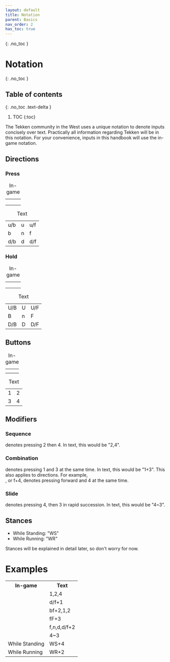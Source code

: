 ```yaml
---
layout: default
title: Notation
parent: Basics
nav_order: 2
has_toc: true
---
```


{: .no_toc }
# Notation

{: .no_toc }
## Table of contents
{: .no_toc .text-delta }

1. TOC
{:toc}

The Tekken community in the West uses a unique notation to denote inputs
concisely over text. Practically all information regarding Tekken will be in
this notation. For your convenience, inputs in this handbook will use the in-game notation.

## Directions
### Press
<div class="compact-table notation-table">
<table>
  <caption>In-game</caption>
  <tr> <td> <div class="icon-ub"></div> </td> <td> <div class="icon-u"></div> </td> <td> <div class="icon-uf"></div> </td> </tr>
  <tr> <td> <div class="icon-b"></div>  </td> <td> <div class="icon-n"></div> </td> <td> <div class="icon-f"></div> </td> </tr>
  <tr> <td> <div class="icon-db"></div> </td> <td> <div class="icon-d"></div> </td> <td> <div class="icon-df"></div> </td> </tr>
</table>
</div>

<div class="compact-table notation-table">
<table>
  <caption>Text</caption>
  <tr> <td>u/b</td> <td>u</td> <td>u/f</td> </tr>
  <tr> <td>b</td>   <td>n</td> <td>f</td> </tr>
  <tr> <td>d/b</td> <td>d</td> <td>d/f</td> </tr>
</table>
</div>

### Hold
<div class="compact-table notation-table">
<table>
  <caption>In-game</caption>
  <tr> <td> <div class="icon-ubh"></div> </td> <td> <div class="icon-uh"></div> </td> <td> <div class="icon-ufh"></div> </td> </tr>
  <tr> <td> <div class="icon-bh"></div>  </td> <td> <div class="icon-n"></div> </td> <td> <div class="icon-fh"></div> </td> </tr>
  <tr> <td> <div class="icon-dbh"></div> </td> <td> <div class="icon-dh"></div> </td> <td> <div class="icon-dfh"></div> </td> </tr>
</table>
</div>

<div class="compact-table notation-table">
<table>
  <caption>Text</caption>
  <tr> <td>U/B</td>   <td>U</td>    <td>U/F</td> </tr>
  <tr> <td>B</td>     <td>n</td>    <td>F</td> </tr>
  <tr> <td>D/B</td>   <td>D</td>    <td>D/F</td> </tr>
</table>
</div>

## Buttons
<div class="compact-table notation-table">
  <table>
    <caption>In-game</caption>
    <tr> <td> <div class="icon-1"></div>  </td> <td> <div class="icon-2"></div> </td> </tr>
    <tr> <td> <div class="icon-3"></div> </td>  <td> <div class="icon-4"></div> </td> </tr>
  </table>
</div>

<div class="compact-table notation-table">
  <table>
    <caption>Text</caption>
    <tr> <td>1</td> <td>2</td> </tr>
    <tr> <td>3</td> <td>4</td> </tr>
  </table>
</div>

## Modifiers
### Sequence
<div>
  <div class="icon-2"></div>
  <div class="icon-4"></div>
  <span>denotes pressing 2 then 4. In text, this would be "2,4".</span>
</div>

### Combination
<div>
  <div class="icon-13"></div>
  <span>denotes pressing 1 and 3 at the same time. In text, this would be "1+3".
  This also applies to directions. For example, </span>
  <div class="icon-f"></div> <div class="icon-4"></div>
  <span>, or f+4, denotes pressing forward and 4 at the same time.</span>
</div>

### Slide
<div>
  <div class="icon-bracketL"></div>
  <div class="icon-4"></div>
  <div class="icon-3"></div>
  <div class="icon-bracketR"></div>
  <span>denotes pressing 4, then 3 in rapid succession. In text, this would be "4~3".</span>
</div>

## Stances
* While Standing: "WS"
* While Running: "WR"

Stances will be explained in detail later, so don't worry for now.

# Examples
<table>
  <tr> <th>In-game</th> <th>Text</th> </tr>
  <tr>
    <td> <div class="icon-1"></div> <div class="icon-2"></div> <div class="icon-4"></div> </td>
    <td>1,2,4</td>
  </tr>
  <tr>
    <td> <div class="icon-df"></div> <div class="icon-1"></div> </td>
    <td>d/f+1</td>
  </tr>
  <tr>
    <td>
      <div class="icon-b"></div> <div class="icon-f"></div>
      <div class="icon-2"></div> <div class="icon-1"></div>
      <div class="icon-2"></div>
    </td>
    <td>bf+2,1,2</td>
  </tr>
  <tr>
    <td>
      <div class="icon-f"></div> <div class="icon-fh"></div>
      <div class="icon-3"></div>
    </td>
    <td>fF+3</td>
  </tr>
  <tr>
    <td>
      <div class="icon-f"></div> <div class="icon-n"></div>
      <div class="icon-d"></div> <div class="icon-df"></div>
      <div class="icon-2"></div>
    </td>
    <td>f,n,d,d/f+2</td>
  </tr>
  <tr>
    <td>
      <div class="icon-bracketL"></div> <div class="icon-4"></div>
      <div class="icon-3"></div> <div class="icon-bracketR"></div>
    </td>
    <td>4~3</td>
  </tr>
  <tr>
    <td>
      While Standing <div class="icon-4"></div>
    </td>
    <td>WS+4</td>
  </tr>
  <tr>
    <td>
      While Running <div class="icon-2"></div>
    </td>
    <td>WR+2</td>
  </tr>
</table>
